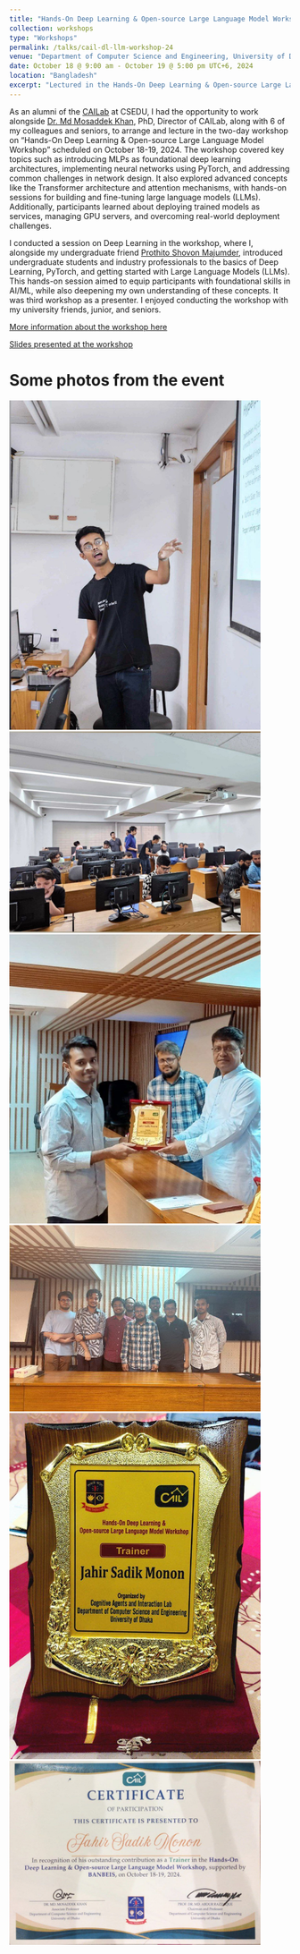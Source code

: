 ```yaml
---
title: "Hands-On Deep Learning & Open-source Large Language Model Workshop at CAILab, CSE, DU"
collection: workshops
type: "Workshops"
permalink: /talks/cail-dl-llm-workshop-24
venue: "Department of Computer Science and Engineering, University of Dhaka, Bangladesh"
date: October 18 @ 9:00 am - October 19 @ 5:00 pm UTC+6, 2024
location: "Bangladesh"
excerpt: "Lectured in the Hands-On Deep Learning & Open-source Large Language Model Workshop at CAILab, CSEDU."
---
```


As an alumni of the [CAILab](https://cognistorm.ai/) at CSEDU, I had the opportunity to work alongside [Dr. Md Mosaddek Khan](https://mmkhansajeeb.com/), PhD, Director of CAILab, along with 6 of my colleagues and seniors, to arrange and lecture in the two-day workshop on “Hands-On Deep Learning & Open-source Large Language Model Workshop” scheduled on October 18-19, 2024. The workshop covered key topics such as introducing MLPs as foundational deep learning architectures, implementing neural networks using PyTorch, and addressing common challenges in network design. It also explored advanced concepts like the Transformer architecture and attention mechanisms, with hands-on sessions for building and fine-tuning large language models (LLMs). Additionally, participants learned about deploying trained models as services, managing GPU servers, and overcoming real-world deployment challenges.

I conducted a session on Deep Learning in the workshop, where I, alongside my undergraduate friend [Prothito Shovon Majumder](https://prothitoshovon.github.io/), introduced undergraduate students and industry professionals to the basics of Deep Learning, PyTorch, and getting started with Large Language Models (LLMs). This hands-on session aimed to equip participants with foundational skills in AI/ML, while also deepening my own understanding of these concepts. It was third workshop as a presenter. I enjoyed conducting the workshop with my university friends, junior, and seniors.

[More information about the workshop here](https://cognistorm.ai/llm-workshop)

[Slides presented at the workshop](https://docs.google.com/presentation/d/1wR4QoBrS45KUEGONRlDq9AvhGI8RBaHAvg-u-XDu4FY/edit?usp=sharing)

Some photos from the event
======

<img src="/images/cail-dl-llm-workshop-24/cail-workshop-2.jpg" width="450">

<img src="/images/cail-dl-llm-workshop-24/cail-workshop-1.jpg" width="450">

<img src="/images/cail-dl-llm-workshop-24/cail-workshop-3.jpg" width="450">

<img src="/images/cail-dl-llm-workshop-24/cail-workshop-5.jpg" width="450">

<img src="/images/cail-dl-llm-workshop-24/cail-workshop-4.jpg" width="450">

<img src="/images/cail-dl-llm-workshop-24/cail-workshop-6.jpg" width="450">

